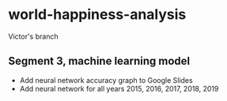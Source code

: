 # world-happiness-analysis
Victor's branch

## Segment 3, machine learning model
- Add neural network accuracy graph to Google Slides
- Add neural network for all years 2015, 2016, 2017, 2018, 2019